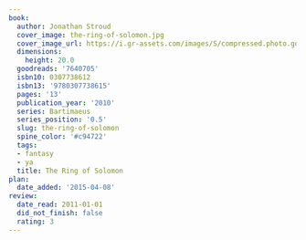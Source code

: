 ```yaml
---
book:
  author: Jonathan Stroud
  cover_image: the-ring-of-solomon.jpg
  cover_image_url: https://i.gr-assets.com/images/S/compressed.photo.goodreads.com/books/1348894736l/7640705.jpg
  dimensions:
    height: 20.0
  goodreads: '7640705'
  isbn10: 0307738612
  isbn13: '9780307738615'
  pages: '13'
  publication_year: '2010'
  series: Bartimaeus
  series_position: '0.5'
  slug: the-ring-of-solomon
  spine_color: '#c94722'
  tags:
  - fantasy
  - ya
  title: The Ring of Solomon
plan:
  date_added: '2015-04-08'
review:
  date_read: 2011-01-01
  did_not_finish: false
  rating: 3
---
```

